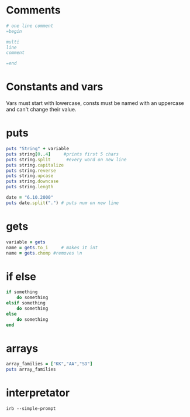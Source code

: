 # Comments
```` ruby
# one line comment
=begin

multi
line
comment

=end
````
# Constants and vars
Vars must start with lowercase, consts must be named with an uppercase and can't change their value.

# puts 

```` ruby 
puts "String" + variable
puts string[0..4]     #prints first 5 chars
puts string.split      #every word on new line
puts string.capitalize
puts string.reverse
puts string.upcase
puts string.downcase
puts string.length
````

````ruby
date = "6.10.2000"
puts date.split(".") # puts num on new line
````
# gets

```` ruby 
variable = gets
name = gets.to_i     # makes it int
name = gets.chomp #removes \n

````

# if else 
```` ruby 
if something
	do something
elsif something
	do something
else 
	do something
end
````

# arrays
```` ruby 
array_families = ["KK","AA","SD"]
puts array_families
````
# interpretator 
	irb --simple-prompt
